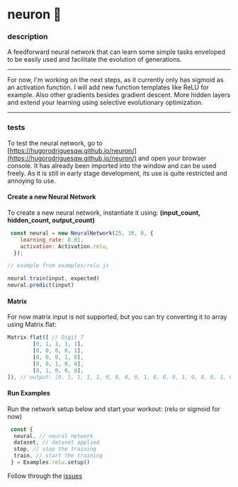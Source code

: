 
# neuron 🧠

### description

A feedforward neural network that can learn some simple tasks enveloped to be easily used and facilitate the evolution of generations.

---

For now, I'm working on the next steps, as it currently only has sigmoid as an activation function. I will add new function templates like ReLU for example. Also other gradients besides gradient descent. More hidden layers and extend your learning using selective evolutionary optimization.

---

### tests
 To test the neural network, go to [https://hugorodriguesqw.github.io/neuron/](https://hugorodriguesqw.github.io/neuron/) and open your browser console. It has already been imported into the window and can be used freely.
As it is still in early stage development, its use is quite restricted and annoying to use.

#### Create a new Neural Network
To create a new neural network, instantiate it using: **(input_count, hidden_count, output_count)**
```js
 const neural = new NeuralNetwork(25, 10, 8, {
    learning_rate: 0.01,
    activation: Activation.relu,
  });

// example from examples/relu.js

neural.train(input, expected)
neural.predict(input) 
```

#### Matrix
For now matrix input is not supported, but you can try converting it to array using Matrix.flat:
```js
Matrix.flat([ // Digit 7
        [0, 1, 1, 1, 1],
        [0, 0, 0, 0, 1],
        [0, 0, 0, 1, 0],
        [0, 0, 1, 0, 0],
        [0, 1, 0, 0, 0],
]), // output: [0, 1, 1, 1, 1, 0, 0, 0, 0, 1, 0, 0, 0, 1, 0, 0, 0, 1, 0, 0, 0, 1, 0, 0, 0]
```

#### Run Examples
Run the network setup below and start your workout: (relu or sigmoid for now)
```js
 const {
  neural, // neural network
  dataset, // dataset applied
  stop, // stop the training
  train, // start the training
 } = Examples.relu.setup()

```

Follow through the [issues](https://github.com/HugoRodriguesQW/neuron/issues)
